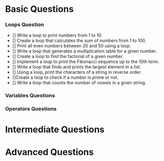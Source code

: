 # Basic Questions
### Loops Question
- [] Write a loop to print numbers from 1 to 10.
- [] Create a loop that calculates the sum of numbers from 1 to 100.
- [] Print all even numbers between 20 and 50 using a loop.
- [] Write a loop that generates a multiplication table for a given number.
- [] Create a loop to find the factorial of a given number.
- [] Implement a loop to print the Fibonacci sequence up to the 10th term.
- [] Write a loop that finds and prints the largest element in a list.
- [] Using a loop, print the characters of a string in reverse order.
- []Create a loop to check if a number is prime or not.
- [] Write a loop that counts the number of vowels in a given string.
### Variables Questions

### Operators Questions

###

# Intermediate Questions

# Advanced Questions